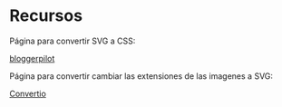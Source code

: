 # Recursos
Página para convertir SVG a CSS:

[bloggerpilot](https://https://bloggerpilot.com/en/tools/svg-to-css/)

Página para convertir cambiar las extensiones de las imagenes a SVG:

[Convertio](https://convertio.co/es/)

